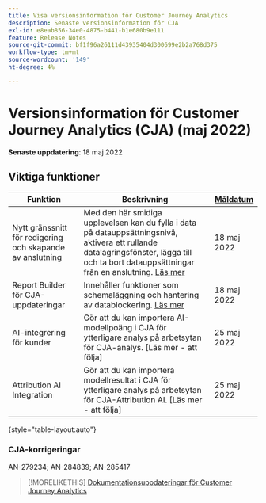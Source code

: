 ```yaml
---
title: Visa versionsinformation för Customer Journey Analytics
description: Senaste versionsinformation för CJA
exl-id: e8eab856-34e0-4875-b441-b1e680b9e111
feature: Release Notes
source-git-commit: bf1f96a26111d43935404d300699e2b2a768d375
workflow-type: tm+mt
source-wordcount: '149'
ht-degree: 4%

---
```


# Versionsinformation för Customer Journey Analytics (CJA) (maj 2022)

**Senaste uppdatering**: 18 maj 2022

## Viktiga funktioner

| Funktion | Beskrivning | [Måldatum](/help/release-notes/releases.md) |
| ----------- | ---------- | ----- |
| Nytt gränssnitt för redigering och skapande av anslutning | Med den här smidiga upplevelsen kan du fylla i data på datauppsättningsnivå, aktivera ett rullande datalagringsfönster, lägga till och ta bort datauppsättningar från en anslutning. [Läs mer](/help/connections/create-connection.md) | 18 maj 2022 |
| Report Builder för CJA-uppdateringar | Innehåller funktioner som schemaläggning och hantering av datablockering. [Läs mer](https://experienceleague.adobe.com/docs/analytics-platform/using/cja-reportbuilder/manage-reportbuilder.html) | 18 maj 2022 |
| AI-integrering för kunder | Gör att du kan importera AI-modellpoäng i CJA för ytterligare analys på arbetsytan för CJA-analys. [Läs mer - att följa] | 25 maj 2022 |
| Attribution AI Integration | Gör att du kan importera modellresultat i CJA för ytterligare analys på arbetsytan för CJA-Attribution AI. [Läs mer - att följa] | 25 maj 2022 |

{style=&quot;table-layout:auto&quot;}

### CJA-korrigeringar

AN-279234; AN-284839; AN-285417

>[!MORELIKETHIS]
>[Dokumentationsuppdateringar för Customer Journey Analytics](/help/release-notes/doc-changes.md)
